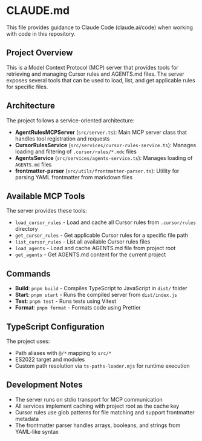 # CLAUDE.md

This file provides guidance to Claude Code (claude.ai/code) when working with code in this repository.

## Project Overview

This is a Model Context Protocol (MCP) server that provides tools for retrieving and managing Cursor rules and AGENTS.md files. The server exposes several tools that can be used to load, list, and get applicable rules for specific files.

## Architecture

The project follows a service-oriented architecture:

- **AgentRulesMCPServer** (`src/server.ts`): Main MCP server class that handles tool registration and requests
- **CursorRulesService** (`src/services/cursor-rules-service.ts`): Manages loading and filtering of `.cursor/rules/*.mdc` files
- **AgentsService** (`src/services/agents-service.ts`): Manages loading of `AGENTS.md` files
- **frontmatter-parser** (`src/utils/frontmatter-parser.ts`): Utility for parsing YAML frontmatter from markdown files

## Available MCP Tools

The server provides these tools:
- `load_cursor_rules` - Load and cache all Cursor rules from `.cursor/rules` directory
- `get_cursor_rules` - Get applicable Cursor rules for a specific file path
- `list_cursor_rules` - List all available Cursor rules files
- `load_agents` - Load and cache AGENTS.md file from project root
- `get_agents` - Get AGENTS.md content for the current project

## Commands

- **Build**: `pnpm build` - Compiles TypeScript to JavaScript in `dist/` folder
- **Start**: `pnpm start` - Runs the compiled server from `dist/index.js`
- **Test**: `pnpm test` - Runs tests using Vitest
- **Format**: `pnpm format` - Formats code using Prettier

## TypeScript Configuration

The project uses:
- Path aliases with `@/*` mapping to `src/*`
- ES2022 target and modules
- Custom path resolution via `ts-paths-loader.mjs` for runtime execution

## Development Notes

- The server runs on stdio transport for MCP communication
- All services implement caching with project root as the cache key
- Cursor rules use glob patterns for file matching and support frontmatter metadata
- The frontmatter parser handles arrays, booleans, and strings from YAML-like syntax